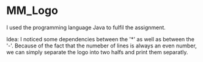 # MM_Logo 

I used the programming language Java to fulfil the assignment.

Idea:
I noticed some dependencies between the '*' as well as between the '-'.
Because of the fact that the numeber of lines is always an even number, we can simply separate the logo 
into two halfs and print them separatly.
